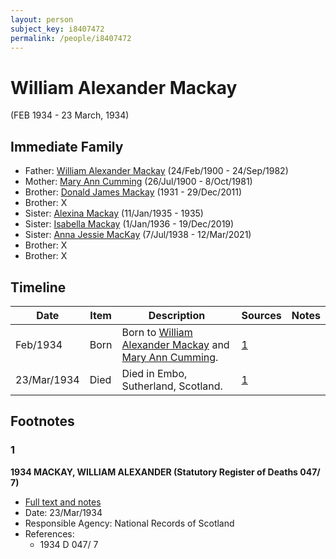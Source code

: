 ```yaml
---
layout: person
subject_key: i8407472
permalink: /people/i8407472
---
```


# William Alexander Mackay
(FEB 1934 - 23 March, 1934)

## Immediate Family

* Father: [William Alexander Mackay](./@9383584@-william-alexander-mackay-b1900-2-24-d1982-9-24.md) (24/Feb/1900 - 24/Sep/1982)
* Mother: [Mary Ann Cumming](./@48241984@-mary-ann-cumming-b1900-7-26-d1981-10-8.md) (26/Jul/1900 - 8/Oct/1981)
* Brother: [Donald James Mackay](./@43065376@-donald-james-mackay-b1931-d2011-12-29.md) (1931 - 29/Dec/2011)
* Brother: X
* Sister: [Alexina Mackay](./@75066880@-alexina-mackay-b1935-1-11-d1935.md) (11/Jan/1935 - 1935)
* Sister: [Isabella Mackay](./@25303611@-isabella-mackay-b1936-1-1-d2019-12-19.md) (1/Jan/1936 - 19/Dec/2019)
* Sister: [Anna Jessie MacKay](./@41265374@-anna-jessie-mackay-b1938-7-7-d2021-3-12.md) (7/Jul/1938 - 12/Mar/2021)
* Brother: X
* Brother: X

## Timeline

Date | Item | Description | Sources | Notes
---|---|---|---|---
Feb/1934 | Born | Born to [William Alexander Mackay](./@9383584@-william-alexander-mackay-b1900-2-24-d1982-9-24.md) and [Mary Ann Cumming](./@48241984@-mary-ann-cumming-b1900-7-26-d1981-10-8.md). | [1](#1) | 
23/Mar/1934 | Died | Died in Embo, Sutherland, Scotland. | [1](#1) | 

## Footnotes

### 1

**1934 MACKAY, WILLIAM ALEXANDER (Statutory Register of Deaths 047/ 7)**

* [Full text and notes](../sources/@52759940@-1934-mackay,-william-alexander-statutory-register-of-deaths-047-7-.md)
* Date: 23/Mar/1934
* Responsible Agency: National Records of Scotland
* References: 
  * 1934 D 047/ 7

